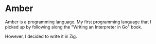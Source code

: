 # Amber

Amber is a programming language. My first programming language that I picked up by following along the "Writing an Interpreter in Go" book.

However, I decided to write it in Zig.
